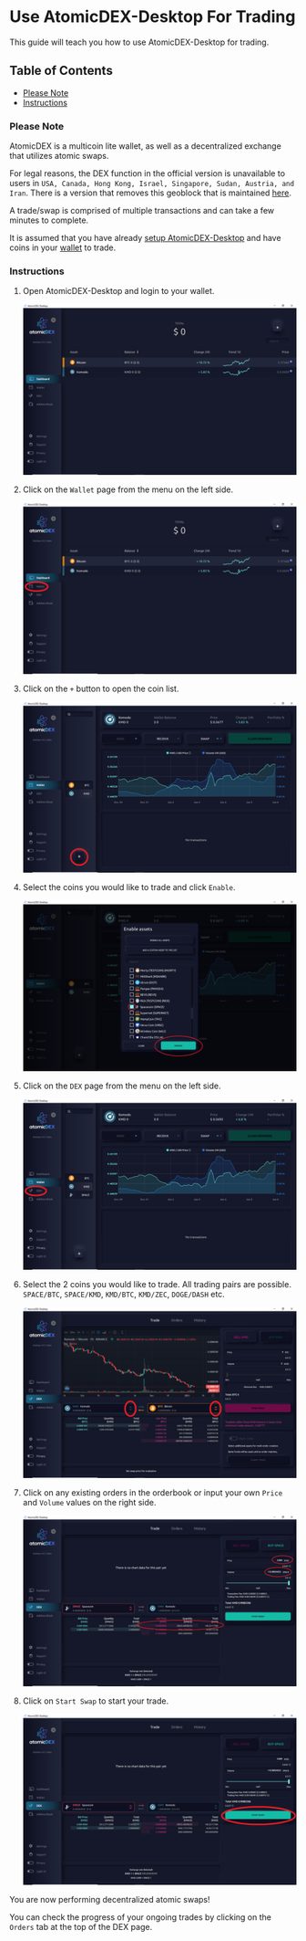 # Use AtomicDEX-Desktop For Trading

This guide will teach you how to use AtomicDEX-Desktop for trading.

## Table of Contents

- [Please Note](#Please-Note)
- [Instructions](#Instructions)

### Please Note

AtomicDEX is a multicoin lite wallet, as well as a decentralized exchange that utilizes atomic swaps.

For legal reasons, the DEX function in the official version is unavailable to users in `USA, Canada, Hong Kong, Israel, Singapore, Sudan, Austria, and Iran`. There is a version that removes this geoblock that is maintained [here](https://github.com/marmarachain/atomicdex-desktop/releases).

A trade/swap is comprised of multiple transactions and can take a few minutes to complete.

It is assumed that you have already [setup AtomicDEX-Desktop](Setup-AtomicDEX-Desktop.md) and have coins in your [wallet](Use-AtomicDEX-Desktop-As-A-Wallet.md) to trade.

### Instructions

1. Open AtomicDEX-Desktop and login to your wallet.

    ![Login](/images/atomicdex_login.png)

2. Click on the `Wallet` page from the menu on the left side.

    ![Wallet](/images/atomicdex_wallet.png)

3. Click on the `+` button to open the coin list.

    ![Add Coin](/images/atomicdex_add_coin.png)

4. Select the coins you would like to trade and click `Enable`.

    ![Enable](/images/atomicdex_enable.png)

5. Click on the `DEX` page from the menu on the left side.

    ![DEX](/images/atomicdex_dex.png)

6. Select the 2 coins you would like to trade. All trading pairs are possible.
`SPACE/BTC`, `SPACE/KMD`, `KMD/BTC`, `KMD/ZEC`, `DOGE/DASH` etc.

    ![Coins](/images/atomicdex_coins.png)

7. Click on any existing orders in the orderbook or input your own `Price` and `Volume` values on the right side.

    ![Order](/images/atomicdex_order.png)

8. Click on `Start Swap` to start your trade.

    ![Swap](/images/atomicdex_swap.png)

You are now performing decentralized atomic swaps!

You can check the progress of your ongoing trades by clicking on the `Orders` tab at the top of the DEX page.
